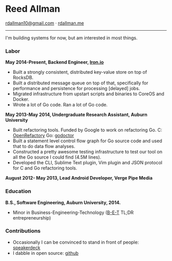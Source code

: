 # Reed Allman

<rdallman10@gmail.com> · [rdallman.me]

-------------------------------------------------------------------

I'm building systems for now, but am interested in most things.

### Labor

**May 2014-Present, Backend Engineer, [Iron.io]**

  *  Built a strongly consistent, distributed key-value store on top of RocksDB.
  *  Built a distributed message queue on top of that, specifically for
     performance and persistence for processing [delayed] jobs.
  *  Migrated infrastructure from upstart scripts and binaries to CoreOS and Docker.
  *  Wrote a lot of Go code. Ran a lot of Go code.

**May 2013-May 2014, Undergraduate Research Assistant, Auburn University** 

  *  Built refactoring tools. Funded by Google to work on refactoring Go. C: [OpenRefactory] Go: [godoctor]
  *  Built a statement level control flow graph for Go source code and used that to do data flow analyses.
  *  Constructed a pretty awesome testing infrastructure to test our tool on all the Go source I could find (4.5M lines).
  *  Developed the CLI, Sublime Text plugin, Vim plugin and JSON protocol for C and Go refactoring tools.

**August 2012- May 2013, Lead Android Developer, Verge Pipe Media**

### Education

**B.S., Software Engineering, Auburn University, 2014.**

  *  Minor in Business-Engineering-Technology ([B-E-T] TL;DR entrepreneurship)

### Contributions

  *  Occasionally I can be convinced to stand in front of people: [speakerdeck]
  *  I dabble in open source: [github]

[B-E-T]:http://www.eng.auburn.edu/research/centers/twc/bet/directors-note.html
[github]:http://github.com/rdallman
[godoctor]:https://github.com/godoctor/godoctor
[Iron.io]:https://iron.io
[OpenRefactory]:http://www.openrefactory.org
[rdallman.me]:http://www.rdallman.me
[speakerdeck]:https://speakerdeck.com/rdallman

